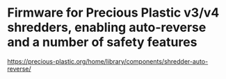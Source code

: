 # Firmware for Precious Plastic v3/v4 shredders, enabling auto-reverse and a number of safety features
https://precious-plastic.org/home/library/components/shredder-auto-reverse/ 

